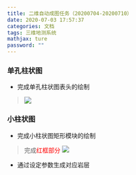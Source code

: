 ```yaml
---
title: 二维自动成图任务（20200704-20200710）
date: 2020-07-03 17:57:37
categories: 文档
tags: 三维地测系统
mathjax: ture
password: ""
---
```


### 单孔柱状图
* 完成单孔柱状图表头的绘制
> ![](15937699356340.jpg)


### 小柱状图
* 完成小柱状图矩形模块的绘制
> 完成<font color="red">红框部分</font>
> ![](15937700708843.jpg)

* 通过设定参数生成对应岩层